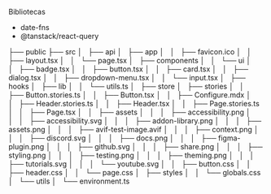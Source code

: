 Bibliotecas
- date-fns
- @tanstack/react-query

├── public
├── src
│   ├── api
│   ├── app
│   │   ├── favicon.ico
│   │   ├── layout.tsx
│   │   └── page.tsx
│   ├── components
│   │   └── ui
│   │       ├── badge.tsx
│   │       ├── button.tsx
│   │       ├── card.tsx
│   │       ├── dialog.tsx
│   │       ├── dropdown-menu.tsx
│   │       └── input.tsx
│   ├── hooks
│   ├── lib
│   │   └── utils.ts
│   ├── store
│   ├── stories
│   │   ├── Button.stories.ts
│   │   ├── Button.tsx
│   │   ├── Configure.mdx
│   │   ├── Header.stories.ts
│   │   ├── Header.tsx
│   │   ├── Page.stories.ts
│   │   ├── Page.tsx
│   │   ├── assets
│   │   │   ├── accessibility.png
│   │   │   ├── accessibility.svg
│   │   │   ├── addon-library.png
│   │   │   ├── assets.png
│   │   │   ├── avif-test-image.avif
│   │   │   ├── context.png
│   │   │   ├── discord.svg
│   │   │   ├── docs.png
│   │   │   ├── figma-plugin.png
│   │   │   ├── github.svg
│   │   │   ├── share.png
│   │   │   ├── styling.png
│   │   │   ├── testing.png
│   │   │   ├── theming.png
│   │   │   ├── tutorials.svg
│   │   │   └── youtube.svg
│   │   ├── button.css
│   │   ├── header.css
│   │   └── page.css
│   ├── styles
│   │   └── globals.css
│   └── utils
│       └── environment.ts